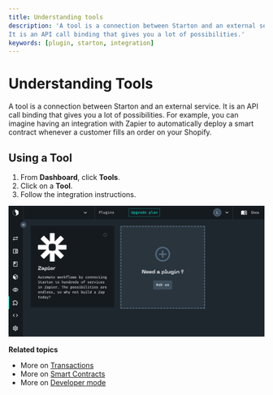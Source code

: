 ```yaml
---
title: Understanding tools
description: 'A tool is a connection between Starton and an external service.
It is an API call binding that gives you a lot of possibilities.'
keywords: [plugin, starton, integration]
---
```


# Understanding Tools

A tool is a connection between Starton and an external service.
It is an API call binding that gives you a lot of possibilities.
For example, you can imagine having an integration with Zapier to automatically deploy a smart contract whenever a customer fills an order on your Shopify.


## Using a Tool 

1. From **Dashboard**, click **Tools**.
1. Click on a **Tool**.
1. Follow the integration instructions.

![Tools](src/plugins.png)

**Related topics**

-   More on [Transactions](/Transactions/creating-a-transaction.mdx)
-   More on [Smart Contracts](/Smart-contract/understanding-smart-contracts.md)
-   More on [Developer mode](/Developer/Discovering-coding-interface.md)
